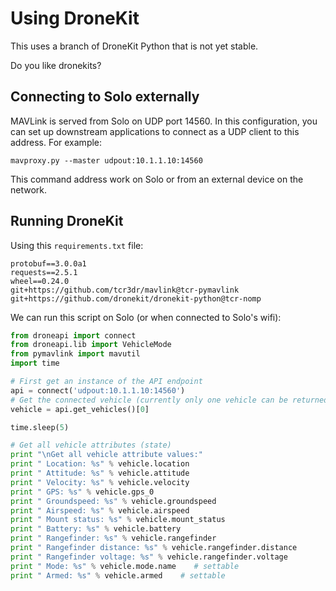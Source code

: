 # Using DroneKit

<aside class="danger">
This uses a branch of DroneKit Python that is not yet stable.
</aside>

Do you like dronekits?

## Connecting to Solo externally

MAVLink is served from Solo on UDP port 14560. In this configuration, you can set up downstream applications to connect as a UDP client to this address. For example:

```
mavproxy.py --master udpout:10.1.1.10:14560
```

This command address work on Solo or from an external device on the network.

## Running DroneKit

Using this `requirements.txt` file:

```
protobuf==3.0.0a1
requests==2.5.1
wheel==0.24.0
git+https://github.com/tcr3dr/mavlink@tcr-pymavlink
git+https://github.com/dronekit/dronekit-python@tcr-nomp
```

We can run this script on Solo (or when connected to Solo's wifi):

```py
from droneapi import connect
from droneapi.lib import VehicleMode
from pymavlink import mavutil
import time

# First get an instance of the API endpoint
api = connect('udpout:10.1.1.10:14560')
# Get the connected vehicle (currently only one vehicle can be returned).
vehicle = api.get_vehicles()[0]

time.sleep(5)

# Get all vehicle attributes (state)
print "\nGet all vehicle attribute values:"
print " Location: %s" % vehicle.location
print " Attitude: %s" % vehicle.attitude
print " Velocity: %s" % vehicle.velocity
print " GPS: %s" % vehicle.gps_0
print " Groundspeed: %s" % vehicle.groundspeed
print " Airspeed: %s" % vehicle.airspeed
print " Mount status: %s" % vehicle.mount_status
print " Battery: %s" % vehicle.battery
print " Rangefinder: %s" % vehicle.rangefinder
print " Rangefinder distance: %s" % vehicle.rangefinder.distance
print " Rangefinder voltage: %s" % vehicle.rangefinder.voltage
print " Mode: %s" % vehicle.mode.name    # settable
print " Armed: %s" % vehicle.armed    # settable
```
